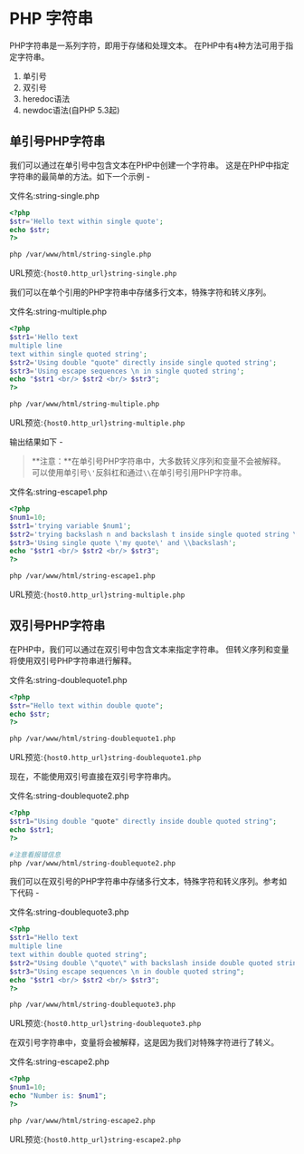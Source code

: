 # PHP 字符串

PHP字符串是一系列字符，即用于存储和处理文本。 在PHP中有`4`种方法可用于指定字符串。

1. 单引号
2. 双引号
3. heredoc语法
4. newdoc语法(自PHP 5.3起)

## 单引号PHP字符串

我们可以通过在单引号中包含文本在PHP中创建一个字符串。 这是在PHP中指定字符串的最简单的方法。如下一个示例 -

文件名:string-single.php

```php
<?php  
$str='Hello text within single quote';  
echo $str;  
?>
```

```bash
php /var/www/html/string-single.php
```

URL预览:`{host0.http_url}string-single.php`

我们可以在单个引用的PHP字符串中存储多行文本，特殊字符和转义序列。

文件名:string-multiple.php

```php
<?php  
$str1='Hello text   
multiple line  
text within single quoted string';  
$str2='Using double "quote" directly inside single quoted string';  
$str3='Using escape sequences \n in single quoted string';  
echo "$str1 <br/> $str2 <br/> $str3";  
?>
```

```bash
php /var/www/html/string-multiple.php
```

URL预览:`{host0.http_url}string-multiple.php`

输出结果如下 -

> **注意：**在单引号PHP字符串中，大多数转义序列和变量不会被解释。 可以使用单引号`\'`反斜杠和通过`\\`在单引号引用PHP字符串。

文件名:string-escape1.php

```php
<?php  
$num1=10;   
$str1='trying variable $num1';  
$str2='trying backslash n and backslash t inside single quoted string \n \t';  
$str3='Using single quote \'my quote\' and \\backslash';  
echo "$str1 <br/> $str2 <br/> $str3";  
?>
```

```bash
php /var/www/html/string-escape1.php
```

URL预览:`{host0.http_url}string-multiple.php`

## 双引号PHP字符串

在PHP中，我们可以通过在双引号中包含文本来指定字符串。 但转义序列和变量将使用双引号PHP字符串进行解释。

文件名:string-doublequote1.php

```php
<?php  
$str="Hello text within double quote";  
echo $str;  
?>
```

```bash
php /var/www/html/string-doublequote1.php
```

URL预览:`{host0.http_url}string-doublequote1.php`



现在，不能使用双引号直接在双引号字符串内。

文件名:string-doublequote2.php

```php
<?php  
$str1="Using double "quote" directly inside double quoted string";  
echo $str1;  
?>
```

```bash
#注意看报错信息
php /var/www/html/string-doublequote2.php
```



我们可以在双引号的PHP字符串中存储多行文本，特殊字符和转义序列。参考如下代码 -

文件名:string-doublequote3.php

```php
<?php  
$str1="Hello text   
multiple line  
text within double quoted string";  
$str2="Using double \"quote\" with backslash inside double quoted string";  
$str3="Using escape sequences \n in double quoted string";  
echo "$str1 <br/> $str2 <br/> $str3";  
?>
```

```bash
php /var/www/html/string-doublequote3.php
```

URL预览:`{host0.http_url}string-doublequote3.php`



在双引号字符串中，变量将会被解释，这是因为我们对特殊字符进行了转义。

文件名:string-escape2.php

```php
<?php  
$num1=10;   
echo "Number is: $num1";  
?>
```

```bash
php /var/www/html/string-escape2.php
```

URL预览:`{host0.http_url}string-escape2.php`